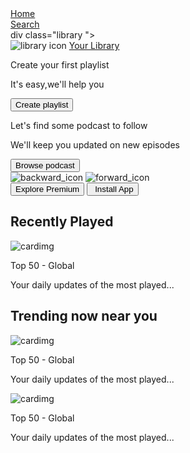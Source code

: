 <!DOCTYPE html>
<html lang="en">
<head>
    <meta charset="UTF-8">
    <meta name="viewport" content="width=device-width, initial-scale=1.0">
    <title>Spotify Clone</title>
    <link rel="stylesheet" href="https://cdnjs.cloudflare.com/ajax/libs/font-awesome/7.0.0/css/all.min.css" integrity="sha512-DxV+EoADOkOygM4IR9yXP8Sb2qwgidEmeqAEmDKIOfPRQZOWbXCzLC6vjbZyy0vPisbH2SyW27+ddLVCN+OMzQ==" crossorigin="anonymous" referrerpolicy="no-referrer" />
    <link rel="icon" href="logo.png">
    <link rel="stylesheet" href="spotifyclone.css">
</head>
<body>
    <div class="main">
        <div class="sidebar">
            <div class="nav">
                <div class="nav-option"  style="opacity: 1;">
                    <i class="fa-solid fa-house"></i>
                    <a href="#">Home</a>
                </div>
                <div class="nav-option">
                    <i class="fa-solid fa-magnifying-glass"></i>
                    <a href="#">Search</a>
                </div>
            </div>
            div class="library ">
                <div class="options">
                    <div class="lib-options nav-option" >
                    <img src="library_icon.png" alt="library icon">
                    <a href="#">Your Library</a>
                </div>
                                <div class="icons">
                    <i class="fa-solid fa-plus"></i>
                    <i class="fa-solid fa-arrow-right"></i>
                </div>
            </div>
            <div class="lib-box">
                <div class="box">
                    <p class="box-p1">Create your first playlist</p>
                    <p class="box-p2">It's easy,we'll help you</p>
                    <button class="badge">Create playlist</button>
                </div>
                 <div class="box">
                    <p class="box-p1">Let's find some podcast to follow</p>
                    <p class="box-p2">We'll keep you updated on new episodes</p>
                    <button class="badge">Browse podcast</button>
                </div>
            </div>
            </div>
        </div>
         <div class="main_content">
              <div class="sticky-nav">
                <div class="sticky-nav-icons">
                    <img src="backward_icon.png" alt="backward_icon">
                    <img src="forward_icon.png" alt="forward_icon" class="hide">
                </div>
                <div class="sticky-nav-options">
                    <button class="badge nav-items hide">Explore Premium</button>
                    <button class="badge nav-items dark-badge"><i class="fa-regular fa-circle-down" style="margin-left: 5px;"></i>Install App</button>
                    <i class="fa-regular fa-user nav-items dark-badge"></i>
                </div>
            </div>
            <h2>Recently Played</h2>
                <div class="cards-container">
                    <div class="card">
                        <img src="card1img.jpeg" alt="cardimg" class="card-img">
                        <p class="card-title">Top 50 - Global</p>
                        <p class="card-info">Your daily updates of the most played...</p>
                    </div>
                </div>
             <h2>Trending now near you</h2>
                <div class="cards-container">
                    <div class="card">
                        <img src="card2img.jpeg" alt="cardimg" class="card-img">
                        <p class="card-title">Top 50 - Global</p>
                        <p class="card-info">Your daily updates of the most played...</p>
                    </div>
                    <div class="card">
                        <img src="card3img.jpeg" alt="cardimg" class="card-img">
                        <p class="card-title">Top 50 - Global</p>
                        <p class="card-info">Your daily updates of the most played...</p>
                    </div>
                    
                    
                
        
                
